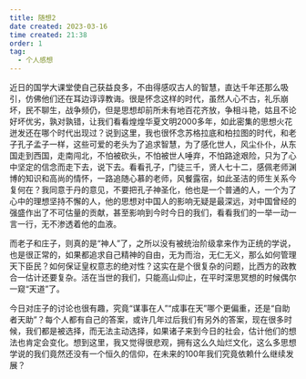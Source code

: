 ```yaml
---
title: 随想2 
date created: 2023-03-16
time created: 21:38
order: 1
tag:
  - 个人感想
---
```


近日的国学大课堂使自己获益良多，不由得感叹古人的智慧，直达千年还那么吸引，仿佛他们还在耳边谆谆教诲。很是怀念这样的时代，虽然人心不古，礼乐崩坏，民不聊生，战争频仍，但是思想却前所未有地百花齐放，争相斗艳，姑且不论好坏优劣，孰对孰错，让我们看看煌煌华夏文明2000多年，如此密集的思想火花迸发还在哪个时代出现过？说到这里，我也很怀念苏格拉底和柏拉图的时代，和老子孔子孟子一样，这些可爱的老头为了追求智慧，为了感化世人，风尘仆仆，从东国走到西国，走南闯北，不怕被砍头，不怕被世人唾弃，不怕路途艰险，只为了心中坚定的信念而走下去，说下去。看看孔子，门徒三千，贤人七十二，感佩老师渊博的知识和高尚的情怀，一路追随心慕的老师，风餐露宿，如此圣洁的师生关系今复何在？我同意于丹的意见，不要把孔子神圣化，他也是一个普通的人，一个为了心中的理想坚持不懈的人，他的思想对中国人的影响无疑是最深远，对中国曾经的强盛作出了不可估量的贡献，甚至影响到今时今日的我们，看看我们的一举一动一言一行，无不渗透着他的血液。  

而老子和庄子，则真的是“神人”了，之所以没有被统治阶级拿来作为正统的学说，也是很正常的，如果都追求自己精神的自由，无为而治，无仁无义，那么如何管理天下臣民？如何保证皇权意志的绝对性？这实在是个很复杂的问题，比西方的政教合一估计还要复杂。活在当世的我们，只能高山仰止，在平时深思冥想的时候偶尔一窥“天道”了。  
  
今日对庄子的讨论也很有趣，究竟“谋事在人”“成事在天”哪个更偏重，还是“自助者天助”？每个人都有自己的答案，或许几年过后我们有另外的答案，现在很多时候，我们都是被选择，而无法主动选择，如果诸子来到今日的社会，估计他们的想法也肯定会变化。想到这里，我又觉得很悲观，拥有这么久灿烂文化，这么多思想学说的我们竟然还没有一个恒久的信仰，在未来的100年我们究竟依赖什么继续发展？